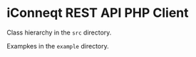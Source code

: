 iConneqt REST API PHP Client
============================

Class hierarchy in the `src` directory.

Exampkes in the `example` directory.
